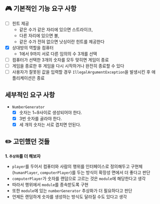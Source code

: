 ## 🎮 기본적인 기능 요구 사항

- [ ] 힌트 제공
    - 같은 수가 같은 자리에 있으면 스트라이크,
    - 다른 자리에 있으면 볼,
    - 같은 수가 전혀 없으면 낫싱이란 힌트를 제공한다
- [x] 상대방의 역할을 컴퓨터
    - 1에서 9까지 서로 다른 임의의 수 3개를 선택
- [ ] 컴퓨터가 선택한 3개의 숫자를 모두 맞히면 게임이 종료
- [ ] 게임을 종료한 후 게임을 다시 시작하거나 완전히 종료할 수 있다
- [ ] 사용자가 잘못된 값을 입력할 경우 `IllegalArgumentException`을 발생시킨 후 애플리케이션은 종료

## 세부적인 요구 사항

- `NumberGenerator`
    - [x] 숫자는 1~9사이로 생성되어야 한다.
    - [x] 3번 숫자를 골라야 한다.
    - [x] 세 개의 숫자는 서로 겹치면 안된다.

## ✏️ 고민했던 것들

**1. `추상화`를 더 해보자**
  - `player`를 두어서 컴퓨터와 사람의 행위를 인터페이스로 정의해두고 구현체(`humanPlayer`, `computerPlayer`)를 두는 방식이 확장성 면에서 더 좋다고 판단
  - `computerPlayer`가 숫자를 랜덤으로 고르는 것은 `module`에 해당한다고 생각
  - 따라서 행위에서 `module`를 종속받도록 구현
  - 또한 `module`에 있는 `numberGenerator` 추상화가 더 필요하다고 판단
  - 언제든 랜덤하게 숫자를 생성하는 방식도 달라질 수도 있다고 생각



